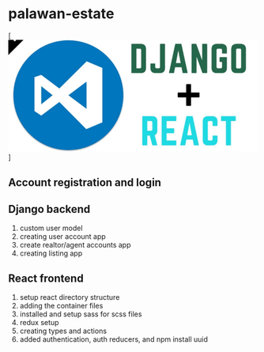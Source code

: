 # palawan-estate

[![django-react](https://github.com/RichardRosario/palawan-estate/blob/main/django-react.png)]

## Account registration and login

## Django backend

1. custom user model
2. creating user account app
3. create realtor/agent accounts app
4. creating listing app

## React frontend

1. setup react directory structure
2. adding the container files
3. installed and setup sass for scss files
4. redux setup
5. creating types and actions
6. added authentication, auth reducers, and npm install uuid
